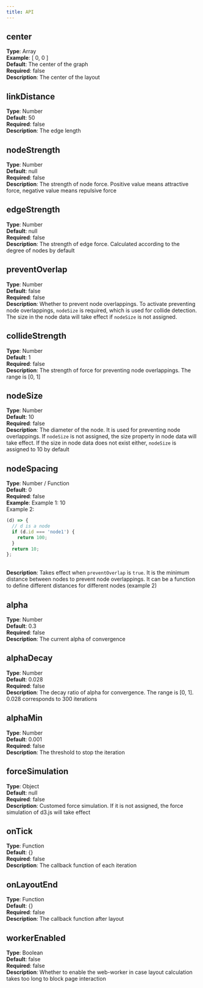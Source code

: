 ```yaml
---
title: API
---
```


## center

**Type**: Array<br />**Example**: [ 0, 0 ]<br />**Default**: The center of the graph<br />**Required**: false<br />**Description**: The center of the layout

## linkDistance

**Type**: Number<br />**Default**: 50<br />**Required**: false<br />**Description**: The edge length

## nodeStrength

**Type**: Number<br />**Default**: null<br />**Required**: false<br />**Description**: The strength of node force. Positive value means attractive force, negative value means repulsive force

## edgeStrength

**Type**: Number<br />**Default**: null<br />**Required**: false<br />**Description**: The strength of edge force. Calculated according to the degree of nodes by default

## preventOverlap

**Type**: Number<br />**Default**: false<br />**Required**: false<br />**Description**: Whether to prevent node overlappings. To activate preventing node overlappings, `nodeSize` is required, which is used for collide detection. The size in the node data will take effect if `nodeSize` is not assigned.

## collideStrength

**Type**: Number<br />**Default**: 1<br />**Required**: false<br />**Description**: The strength of force for preventing node overlappings. The range is [0, 1]

## nodeSize

**Type**: Number<br />**Default**: 10<br />**Required**: false<br />**Description**: The diameter of the node. It is used for preventing node overlappings. If `nodeSize` is not assigned, the size property in node data will take effect. If the size in node data does not exist either, `nodeSize` is assigned to 10 by default

## nodeSpacing

**Type**: Number / Function <br />**Default**: 0 <br />**Required**: false <br />**Example**: Example 1: 10 <br />Example 2:

```javascript
(d) => {
  // d is a node
  if (d.id === 'node1') {
    return 100;
  }
  return 10;
};
```

<br />**Description**: Takes effect when `preventOverlap` is `true`. It is the minimum distance between nodes to prevent node overlappings. It can be a function to define different distances for different nodes (example 2)

## alpha

**Type**: Number<br />**Default**: 0.3<br />**Required**: false<br />**Description**: The current alpha of convergence

## alphaDecay

**Type**: Number<br />**Default**: 0.028<br />**Required**: false<br />**Description**: The decay ratio of alpha for convergence. The range is [0, 1]. 0.028 corresponds to 300 iterations

## alphaMin

**Type**: Number<br />**Default**: 0.001<br />**Required**: false<br />**Description**: The threshold to stop the iteration

## forceSimulation

**Type**: Object<br />**Default**: null<br />**Required**: false<br />**Description**: Customed force simulation. If it is not assigned, the force simulation of d3.js will take effect

## onTick

**Type**: Function<br />**Default**: {}<br />**Required**: false<br />**Description**: The callback function of each iteration

## onLayoutEnd

**Type**: Function<br />**Default**: {}<br />**Required**: false<br />**Description**: The callback function after layout

## workerEnabled

**Type**: Boolean<br />**Default**: false<br />**Required**: false<br />**Description**: Whether to enable the web-worker in case layout calculation takes too long to block page interaction
